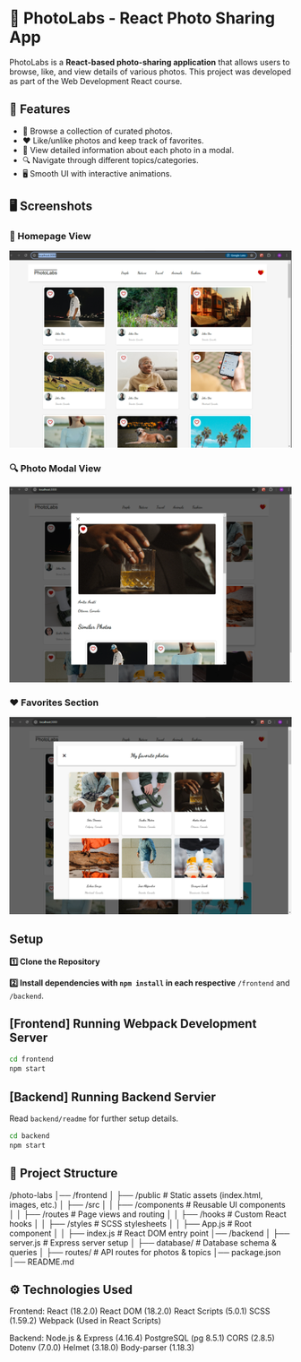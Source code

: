 # 📸 PhotoLabs - React Photo Sharing App

PhotoLabs is a **React-based photo-sharing application** that allows users to browse, like, and view details of various photos. This project was developed as part of the Web Development React course.

## 🚀 Features

- 🔹 Browse a collection of curated photos.
- ❤️ Like/unlike photos and keep track of favorites.
- 📌 View detailed information about each photo in a modal.
- 🔍 Navigate through different topics/categories.
- 🖥️ Smooth UI with interactive animations.

## 🖥️ Screenshots

### 📌 Homepage View
![Homepage](docs/Screenshot%202025-02-15%20213139.png)

### 🔍 Photo Modal View
![Photo Modal](docs/Screenshot%202025-02-15%20213212.png)
### ❤️ Favorites Section
![Favorites](docs/Screenshot%202025-02-15%20213148.png)

## Setup

**1️⃣ Clone the Repository**

**2️⃣ Install dependencies with `npm install` in each respective**
`/frontend` and `/backend`.

## [Frontend] Running Webpack Development Server

```sh
cd frontend
npm start
```

## [Backend] Running Backend Servier

Read `backend/readme` for further setup details.

```sh
cd backend
npm start
```

## 📁 Project Structure

/photo-labs
│── /frontend
│   ├── /public           # Static assets (index.html, images, etc.)
│   ├── /src
│   │   ├── /components   # Reusable UI components
│   │   ├── /routes       # Page views and routing
│   │   ├── /hooks        # Custom React hooks
│   │   ├── /styles       # SCSS stylesheets
│   │   ├── App.js        # Root component
│   │   ├── index.js      # React DOM entry point
│── /backend
│   ├── server.js         # Express server setup
│   ├── database/         # Database schema & queries
│   ├── routes/           # API routes for photos & topics
│── package.json
│── README.md

## ⚙️ Technologies Used

Frontend:
React (18.2.0)
React DOM (18.2.0)
React Scripts (5.0.1)
SCSS (1.59.2)
Webpack (Used in React Scripts)

Backend:
Node.js & Express (4.16.4)
PostgreSQL (pg 8.5.1)
CORS (2.8.5)
Dotenv (7.0.0)
Helmet (3.18.0)
Body-parser (1.18.3)



